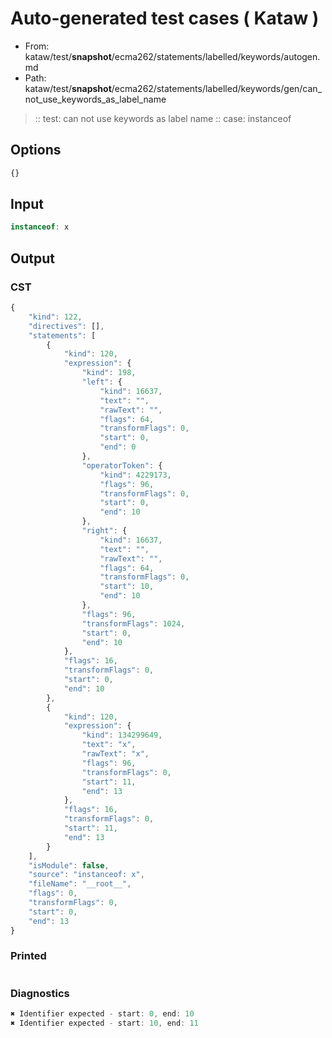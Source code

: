 # Auto-generated test cases ( Kataw )
- From: kataw/test/__snapshot__/ecma262/statements/labelled/keywords/autogen.md
- Path: kataw/test/__snapshot__/ecma262/statements/labelled/keywords/gen/can_not_use_keywords_as_label_name
> :: test: can not use keywords as label name
> :: case: instanceof
## Options

`````js
{}
`````
## Input

`````js
instanceof: x
`````
## Output

### CST

```javascript
{
    "kind": 122,
    "directives": [],
    "statements": [
        {
            "kind": 120,
            "expression": {
                "kind": 198,
                "left": {
                    "kind": 16637,
                    "text": "",
                    "rawText": "",
                    "flags": 64,
                    "transformFlags": 0,
                    "start": 0,
                    "end": 0
                },
                "operatorToken": {
                    "kind": 4229173,
                    "flags": 96,
                    "transformFlags": 0,
                    "start": 0,
                    "end": 10
                },
                "right": {
                    "kind": 16637,
                    "text": "",
                    "rawText": "",
                    "flags": 64,
                    "transformFlags": 0,
                    "start": 10,
                    "end": 10
                },
                "flags": 96,
                "transformFlags": 1024,
                "start": 0,
                "end": 10
            },
            "flags": 16,
            "transformFlags": 0,
            "start": 0,
            "end": 10
        },
        {
            "kind": 120,
            "expression": {
                "kind": 134299649,
                "text": "x",
                "rawText": "x",
                "flags": 96,
                "transformFlags": 0,
                "start": 11,
                "end": 13
            },
            "flags": 16,
            "transformFlags": 0,
            "start": 11,
            "end": 13
        }
    ],
    "isModule": false,
    "source": "instanceof: x",
    "fileName": "__root__",
    "flags": 0,
    "transformFlags": 0,
    "start": 0,
    "end": 13
}
```

### Printed

```javascript

```

### Diagnostics

```javascript
✖ Identifier expected - start: 0, end: 10
✖ Identifier expected - start: 10, end: 11

```

